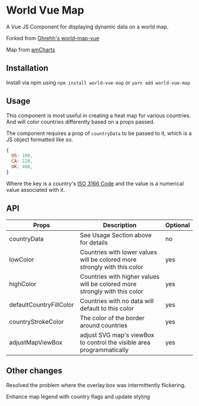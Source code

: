 # World Vue Map

A Vue JS Component for displaying dynamic data on a world map.

Forked from [Ghrehh's world-map-vue](https://github.com/Ghrehh/vue-world-map.git)

Map from [amCharts](https://www.amcharts.com/svg-maps/?map=world)

## Installation

Install via npm using `npm install world-vue-map` or `yarn add world-vue-map`

## Usage

This component is most useful in creating a heat map for various countries. And
will color countries differently based on a props passed.

The component requires a prop of `countryData` to be passed to it, which is a JS
object formatted like so.

```javascript
{
  US: 100,
  CA: 120,
  UK: 400,
}
```

Where the key is a country's
[ISO 3166 Code](https://en.wikipedia.org/wiki/ISO_3166) and the value is a
numerical value associated with it.

## API

| Props                   | Description                                                                | Optional |
| ----------------------- | -------------------------------------------------------------------------- | -------- |
| countryData             | See Usage Section above for details                                        | no       |
| lowColor                | Countries with lower values will be colored more strongly with this color  | yes      |
| highColor               | Countries with higher values will be colored more strongly with this color | yes      |
| defaultCountryFillColor | Countries with no data will default to this color                          | yes      |
| countryStrokeColor      | The color of the border around countries                                   | yes      |
| adjustMapViewBox        | adjust SVG map's viewBox to control the visible area programmatically      | yes      |

## Other changes

Resolved the problem where the overlay box was intermittently flickering.

Enhance map legend with country flags and update styling
